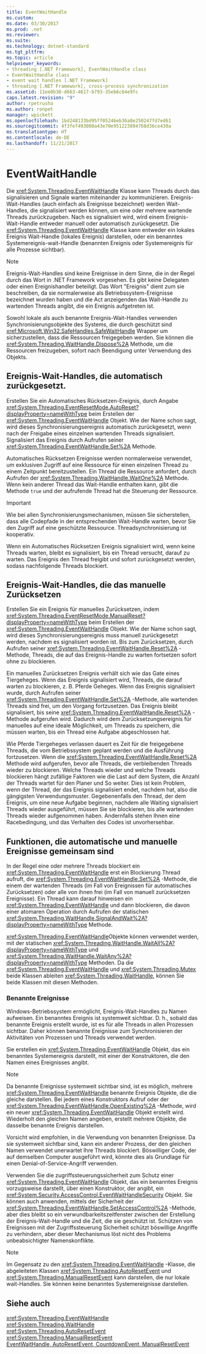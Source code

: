 ```yaml
---
title: EventWaitHandle
ms.custom: 
ms.date: 03/30/2017
ms.prod: .net
ms.reviewer: 
ms.suite: 
ms.technology: dotnet-standard
ms.tgt_pltfrm: 
ms.topic: article
helpviewer_keywords:
- threading [.NET Framework], EventWaitHandle class
- EventWaitHandle class
- event wait handles [.NET Framework]
- threading [.NET Framework], cross-process synchronization
ms.assetid: 11ee0b38-d663-4617-b793-35eb6c64e9fc
caps.latest.revision: "9"
author: rpetrusha
ms.author: ronpet
manager: wpickett
ms.openlocfilehash: 1bd248133bd95ff05246eb36a8e250247fd7ed61
ms.sourcegitcommit: 4f3fef493080a43e70e951223894768d36ce430a
ms.translationtype: HT
ms.contentlocale: de-DE
ms.lasthandoff: 11/21/2017
---
```

# <a name="eventwaithandle"></a>EventWaitHandle
Die <xref:System.Threading.EventWaitHandle> Klasse kann Threads durch das signalisieren und Signale warten miteinander zu kommunizieren. Ereignis-Wait-Handles (auch einfach als Ereignisse bezeichnet) werden Wait-Handles, die signalisiert werden können, um eine oder mehrere wartende Threads zurückzugeben. Nach es signalisiert wird, wird einem Ereignis-Wait-Handle entweder manuell oder automatisch zurückgesetzt. Die <xref:System.Threading.EventWaitHandle> Klasse kann entweder ein lokales Ereignis Wait-Handle (lokales Ereignis) darstellen, oder ein benanntes Systemereignis-wait-Handle (benannten Ereignis oder Systemereignis für alle Prozesse sichtbar).  
  
> [!NOTE]
>  Ereignis-Wait-Handles sind keine Ereignisse in dem Sinne, die in der Regel durch das Wort in .NET Framework vorgesehen. Es gibt keine Delegaten oder einen Ereignishandler beteiligt. Das Wort "Ereignis" dient zum sie beschreiben, da sie normalerweise als Betriebssystem-Ereignisse bezeichnet wurden haben und die Act anzeigenden das Wait-Handle zu wartenden Threads angibt, die ein Ereignis aufgetreten ist.  
  
 Sowohl lokale als auch benannte Ereignis-Wait-Handles verwenden Synchronisierungsobjekte des Systems, die durch geschützt sind <xref:Microsoft.Win32.SafeHandles.SafeWaitHandle> Wrapper um sicherzustellen, dass die Ressourcen freigegeben werden. Sie können die <xref:System.Threading.WaitHandle.Dispose%2A> Methode, um die Ressourcen freizugeben, sofort nach Beendigung unter Verwendung des Objekts.  
  
## <a name="event-wait-handles-that-reset-automatically"></a>Ereignis-Wait-Handles, die automatisch zurückgesetzt.  
 Erstellen Sie ein Automatisches Rücksetzen-Ereignis, durch Angabe <xref:System.Threading.EventResetMode.AutoReset?displayProperty=nameWithType> beim Erstellen der <xref:System.Threading.EventWaitHandle> Objekt. Wie der Name schon sagt, wird dieses Synchronisierungsereignis automatisch zurückgesetzt, wenn nach der Freigabe eines einzelnen wartenden Threads signalisiert. Signalisiert das Ereignis durch Aufrufen seiner <xref:System.Threading.EventWaitHandle.Set%2A> Methode.  
  
 Automatisches Rücksetzen Ereignisse werden normalerweise verwendet, um exklusiven Zugriff auf eine Ressource für einen einzelnen Thread zu einem Zeitpunkt bereitzustellen. Ein Thread die Ressource anfordert, durch Aufrufen der <xref:System.Threading.WaitHandle.WaitOne%2A> Methode. Wenn kein anderer Thread das Wait-Handle enthalten kann, gibt die Methode `true` und der aufrufende Thread hat die Steuerung der Ressource.  
  
> [!IMPORTANT]
>  Wie bei allen Synchronisierungsmechanismen, müssen Sie sicherstellen, dass alle Codepfade in der entsprechenden Wait-Handle warten, bevor Sie den Zugriff auf eine geschützte Ressource. Threadsynchronisierung ist kooperativ.  
  
 Wenn ein Automatisches Rücksetzen Ereignis signalisiert wird, wenn keine Threads warten, bleibt es signalisiert, bis ein Thread versucht, darauf zu warten. Das Ereignis den Thread freigibt und sofort zurückgesetzt werden, sodass nachfolgende Threads blockiert.  
  
## <a name="event-wait-handles-that-reset-manually"></a>Ereignis-Wait-Handles, die das manuelle Zurücksetzen  
 Erstellen Sie ein Ereignis für manuelles Zurücksetzen, indem <xref:System.Threading.EventResetMode.ManualReset?displayProperty=nameWithType> beim Erstellen der <xref:System.Threading.EventWaitHandle> Objekt. Wie der Name schon sagt, wird dieses Synchronisierungsereignis muss manuell zurückgesetzt werden, nachdem es signalisiert worden ist. Bis zum Zurücksetzen, durch Aufrufen seiner <xref:System.Threading.EventWaitHandle.Reset%2A> -Methode, Threads, die auf das Ereignis-Handle zu warten fortsetzen sofort ohne zu blockieren.  
  
 Ein manuelles Zurücksetzen Ereignis verhält sich wie das Gate eines Tiergeheges. Wenn das Ereignis signalisiert wird, Threads, die darauf warten zu blockieren, z. B. Pferde Geheges. Wenn das Ereignis signalisiert wurde, durch Aufrufen seiner <xref:System.Threading.EventWaitHandle.Set%2A> -Methode, alle wartenden Threads sind frei, um den Vorgang fortzusetzen. Das Ereignis bleibt signalisiert, bis seine <xref:System.Threading.EventWaitHandle.Reset%2A> -Methode aufgerufen wird. Dadurch wird dem Zurücksetzungsereignis für manuelles auf eine ideale Möglichkeit, um Threads zu speichern, die müssen warten, bis ein Thread eine Aufgabe abgeschlossen hat.  
  
 Wie Pferde Tiergeheges verlassen dauert es Zeit für die freigegebene Threads, die vom Betriebssystem geplant werden und die Ausführung fortzusetzen. Wenn die <xref:System.Threading.EventWaitHandle.Reset%2A> Methode wird aufgerufen, bevor alle Threads, die verbleibenden Threads wieder zu blockieren. Welche Threads wieder und welche Threads blockieren hängt zufällige Faktoren wie die Last auf dem System, die Anzahl der Threads wartet für den Planer und So weiter. Dies ist kein Problem, wenn der Thread, der das Ereignis signalisiert endet, nachdem hat, also die gängigsten Verwendungsmuster. Gegebenenfalls den Thread, der dem Ereignis, um eine neue Aufgabe beginnen, nachdem alle Waiting signalisiert Threads wieder ausgeführt, müssen Sie sie blockieren, bis alle wartenden Threads wieder aufgenommen haben. Andernfalls stehen Ihnen eine Racebedingung, und das Verhalten des Codes ist unvorhersehbar.  
  
## <a name="features-common-to-automatic-and-manual-events"></a>Funktionen, die automatische und manuelle Ereignisse gemeinsam sind  
 In der Regel eine oder mehrere Threads blockiert ein <xref:System.Threading.EventWaitHandle> erst ein Blockierung Thread aufruft, die <xref:System.Threading.EventWaitHandle.Set%2A> -Methode, die einem der wartenden Threads (im Fall von Ereignissen für automatisches Zurücksetzen) oder alle von ihnen frei (im Fall von manuell zurücksetzen Ereignisse). Ein Thread kann darauf hinweisen ein <xref:System.Threading.EventWaitHandle> und dann blockieren, die davon einer atomaren Operation durch Aufrufen der statischen <xref:System.Threading.WaitHandle.SignalAndWait%2A?displayProperty=nameWithType> Methode.  
  
 <xref:System.Threading.EventWaitHandle>Objekte können verwendet werden, mit der statischen <xref:System.Threading.WaitHandle.WaitAll%2A?displayProperty=nameWithType> und <xref:System.Threading.WaitHandle.WaitAny%2A?displayProperty=nameWithType> Methoden. Da die <xref:System.Threading.EventWaitHandle> und <xref:System.Threading.Mutex> beide Klassen ableiten <xref:System.Threading.WaitHandle>, können Sie beide Klassen mit diesen Methoden.  
  
### <a name="named-events"></a>Benannte Ereignisse  
 Windows-Betriebssystem ermöglicht, Ereignis-Wait-Handles zu Namen aufweisen. Ein benanntes Ereignis ist systemweit sichtbar. D. h., sobald das benannte Ereignis erstellt wurde, ist es für alle Threads in allen Prozessen sichtbar. Daher können benannte Ereignisse zum Synchronisieren der Aktivitäten von Prozessen und Threads verwendet werden.  
  
 Sie erstellen ein <xref:System.Threading.EventWaitHandle> Objekt, das ein benanntes Systemereignis darstellt, mit einer der Konstruktoren, die den Namen eines Ereignisses angibt.  
  
> [!NOTE]
>  Da benannte Ereignisse systemweit sichtbar sind, ist es möglich, mehrere <xref:System.Threading.EventWaitHandle> benannte Ereignis Objekte, die die gleiche darstellen. Bei jedem eines Konstruktors Aufruf oder der <xref:System.Threading.EventWaitHandle.OpenExisting%2A> -Methode, wird ein neuer <xref:System.Threading.EventWaitHandle> Objekt erstellt wird. Wiederholt den gleichen Namen angeben, erstellt mehrere Objekte, die dasselbe benannte Ereignis darstellen.  
  
 Vorsicht wird empfohlen, in die Verwendung von benannten Ereignisse. Da sie systemweit sichtbar sind, kann ein anderer Prozess, der den gleichen Namen verwendet unerwartet Ihre Threads blockiert. Böswilliger Code, der auf demselben Computer ausgeführt wird, könnte dies als Grundlage für einen Denial-of-Service-Angriff verwenden.  
  
 Verwenden Sie die zugriffssteuerungssicherheit zum Schutz einer <xref:System.Threading.EventWaitHandle> Objekt, das ein benanntes Ereignis vorzugsweise darstellt, über einen Konstruktor, der angibt, ein <xref:System.Security.AccessControl.EventWaitHandleSecurity> Objekt. Sie können auch anwenden, mittels der Sicherheit der <xref:System.Threading.EventWaitHandle.SetAccessControl%2A> -Methode, aber dies bleibt so ein verwundbarkeitszeitfenster zwischen der Erstellung der Ereignis-Wait-Handle und die Zeit, die sie geschützt ist. Schützen von Ereignissen mit der Zugriffssteuerung Sicherheit schützt böswillige Angriffe zu verhindern, aber dieser Mechanismus löst nicht des Problems unbeabsichtigter Namenskonflikte.  
  
> [!NOTE]
>  Im Gegensatz zu den <xref:System.Threading.EventWaitHandle> -Klasse, die abgeleiteten Klassen <xref:System.Threading.AutoResetEvent> und <xref:System.Threading.ManualResetEvent> kann darstellen, die nur lokale wait-Handles. Sie können keine benanntes Systemereignisse darstellen.  
  
## <a name="see-also"></a>Siehe auch  
 <xref:System.Threading.EventWaitHandle>  
 <xref:System.Threading.WaitHandle>  
 <xref:System.Threading.AutoResetEvent>  
 <xref:System.Threading.ManualResetEvent>  
 [EventWaitHandle, AutoResetEvent, CountdownEvent, ManualResetEvent](../../../docs/standard/threading/eventwaithandle-autoresetevent-countdownevent-manualresetevent.md)
